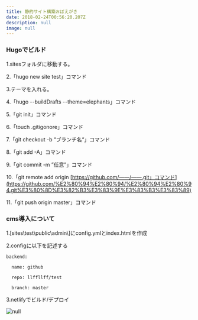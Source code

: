 ```yaml
---
title: 静的サイト構築おぼえがき
date: 2018-02-24T00:56:20.207Z
description: null
image: null
---
```

### Hugoでビルド

1\.sitesフォルダに移動する。

2\.「hugo new site test」コマンド

3\.テーマを入れる。

4\.「hugo --buildDrafts --theme=elephants」コマンド

5\.「git init」コマンド

6\.「touch .gitigonore」コマンド

7\.「git checkout -b “ブランチ名“」コマンド

8\.「git add -A」コマンド

9\.「git commit -m ”任意”」コマンド

10\.「git remote add origin [https://github.com/——/——.git」コマンド](https://github.com/%E2%80%94%E2%80%94/%E2%80%94%E2%80%94.git%E3%80%8D%E3%82%B3%E3%83%9E%E3%83%B3%E3%83%89)

11\.「git push origin master」コマンド

### cms導入について

1\.\[sites\\test\\public\\admin\\\]にconfig.ymlとindex.htmlを作成

2\.configに以下を記述する

    backend:
    
      name: github
    
      repo: llffllff/test
    
      branch: master

3\.netlifyでビルド/デプロイ

![null](/img/s1.png)


